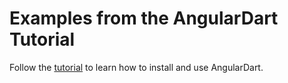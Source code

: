 Examples from the AngularDart Tutorial
=====================

Follow the [tutorial][tut] to learn how to install and use
AngularDart.

[tut]: https://angulardart.org/tutorial/

